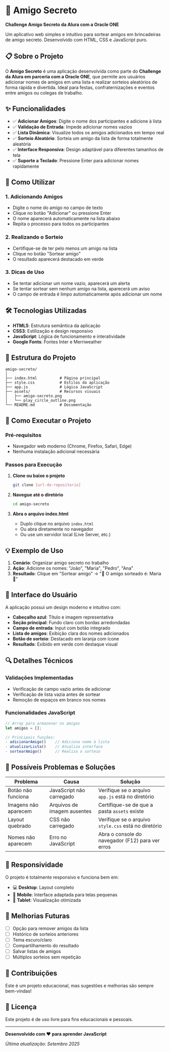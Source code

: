 # 🎉 Amigo Secreto

**Challenge Amigo Secreto da Alura com a Oracle ONE**

Um aplicativo web simples e intuitivo para sortear amigos em brincadeiras de amigo secreto. Desenvolvido com HTML, CSS e JavaScript puro.

## 📋 Sobre o Projeto

O **Amigo Secreto** é uma aplicação desenvolvida como parte do **Challenge da Alura em parceria com a Oracle ONE**, que permite aos usuários adicionar nomes de amigos em uma lista e realizar sorteios aleatórios de forma rápida e divertida. Ideal para festas, confraternizações e eventos entre amigos ou colegas de trabalho.

## ✨ Funcionalidades

- ✅ **Adicionar Amigos**: Digite o nome dos participantes e adicione à lista
- ✅ **Validação de Entrada**: Impede adicionar nomes vazios
- ✅ **Lista Dinâmica**: Visualize todos os amigos adicionados em tempo real
- ✅ **Sorteio Aleatório**: Sorteia um amigo da lista de forma totalmente aleatória
- ✅ **Interface Responsiva**: Design adaptável para diferentes tamanhos de tela
- ✅ **Suporte a Teclado**: Pressione Enter para adicionar nomes rapidamente

## 🚀 Como Utilizar

### 1. **Adicionando Amigos**
- Digite o nome do amigo no campo de texto
- Clique no botão "Adicionar" ou pressione Enter
- O nome aparecerá automaticamente na lista abaixo
- Repita o processo para todos os participantes

### 2. **Realizando o Sorteio**
- Certifique-se de ter pelo menos um amigo na lista
- Clique no botão "Sortear amigo"
- O resultado aparecerá destacado em verde

### 3. **Dicas de Uso**
- Se tentar adicionar um nome vazio, aparecerá um alerta
- Se tentar sortear sem nenhum amigo na lista, aparecerá um aviso
- O campo de entrada é limpo automaticamente após adicionar um nome

## 🛠️ Tecnologias Utilizadas

- **HTML5**: Estrutura semântica da aplicação
- **CSS3**: Estilização e design responsivo
- **JavaScript**: Lógica de funcionamento e interatividade
- **Google Fonts**: Fontes Inter e Merriweather

## 📁 Estrutura do Projeto

```
amigo-secreto/
│
├── index.html          # Página principal
├── style.css           # Estilos da aplicação
├── app.js              # Lógica JavaScript
├── assets/             # Recursos visuais
│   ├── amigo-secreto.png
│   └── play_circle_outline.png
└── README.md           # Documentação
```

## 🔧 Como Executar o Projeto

### Pré-requisitos
- Navegador web moderno (Chrome, Firefox, Safari, Edge)
- Nenhuma instalação adicional necessária

### Passos para Execução
1. **Clone ou baixe o projeto**
   ```bash
   git clone [url-do-repositorio]
   ```

2. **Navegue até o diretório**
   ```bash
   cd amigo-secreto
   ```

3. **Abra o arquivo index.html**
   - Duplo clique no arquivo `index.html`
   - Ou abra diretamente no navegador
   - Ou use um servidor local (Live Server, etc.)

## 💡 Exemplo de Uso

1. **Cenário**: Organizar amigo secreto no trabalho
2. **Ação**: Adicione os nomes: "João", "Maria", "Pedro", "Ana"
3. **Resultado**: Clique em "Sortear amigo" → "🎉 O amigo sorteado é: Maria 🎉"

## 🎨 Interface do Usuário

A aplicação possui um design moderno e intuitivo com:
- **Cabeçalho azul**: Título e imagem representativa
- **Seção principal**: Fundo claro com bordas arredondadas
- **Campo de entrada**: Input com botão integrado
- **Lista de amigos**: Exibição clara dos nomes adicionados
- **Botão de sorteio**: Destacado em laranja com ícone
- **Resultado**: Exibido em verde com destaque visual

## 🔍 Detalhes Técnicos

### Validações Implementadas
- Verificação de campo vazio antes de adicionar
- Verificação de lista vazia antes de sortear
- Remoção de espaços em branco nos nomes

### Funcionalidades JavaScript
```javascript
// Array para armazenar os amigos
let amigos = [];

// Principais funções:
- adicionarAmigo()    // Adiciona nome à lista
- atualizarLista()    // Atualiza interface
- sortearAmigo()      // Realiza o sorteio
```

## 🐛 Possíveis Problemas e Soluções

| Problema | Causa | Solução |
|----------|-------|---------|
| Botão não funciona | JavaScript não carregado | Verifique se o arquivo `app.js` está no diretório |
| Imagens não aparecem | Arquivos de imagem ausentes | Certifique-se de que a pasta `assets` existe |
| Layout quebrado | CSS não carregado | Verifique se o arquivo `style.css` está no diretório |
| Nomes não aparecem | Erro no JavaScript | Abra o console do navegador (F12) para ver erros |

## 📱 Responsividade

O projeto é totalmente responsivo e funciona bem em:
- 💻 **Desktop**: Layout completo
- 📱 **Mobile**: Interface adaptada para telas pequenas
- 📱 **Tablet**: Visualização otimizada

## 🎯 Melhorias Futuras

- [ ] Opção para remover amigos da lista
- [ ] Histórico de sorteios anteriores
- [ ] Tema escuro/claro
- [ ] Compartilhamento do resultado
- [ ] Salvar listas de amigos
- [ ] Múltiplos sorteios sem repetição

## 🤝 Contribuições

Este é um projeto educacional, mas sugestões e melhorias são sempre bem-vindas!

## 📄 Licença

Este projeto é de uso livre para fins educacionais e pessoais.

---

**Desenvolvido com ❤️ para aprender JavaScript**

*Última atualização: Setembro 2025*